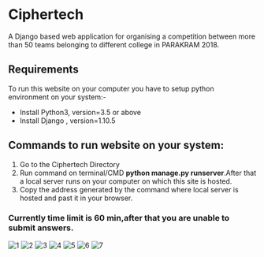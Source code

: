 # Ciphertech
A Django based web application for organising a competition between more than 50 teams belonging to different college in PARAKRAM 2018.


<h2>Requirements</h2>
  To run this website on your computer you have to setup python environment on your system:-
  <ul>
  <li> Install Python3, version=3.5 or above </li>
  <li>Install Django , version=1.10.5</li>
  </ul>
 <h2>Commands to run website on your system:</h2>
   <ol>
  <li> Go to the Ciphertech Directory </li>
  <li>Run command on terminal/CMD <strong><span>python manage.py runserver</span></strong>.After that a local server runs on your computer on which this site is hosted.</li>
  <li>Copy the address generated by the command where local server is hosted and past it in your browser.</li>
  </ol>
  <h3>Currently time limit is 60 min,after that you are unable to submit answers.</h3>
  
![1](https://user-images.githubusercontent.com/30490269/39091222-7e0de114-460d-11e8-8d79-fef5fd68e1c1.png)
![2](https://user-images.githubusercontent.com/30490269/39091223-7e870396-460d-11e8-9962-f8d1d9dcd49b.png)
![3](https://user-images.githubusercontent.com/30490269/39091224-7eb38bb4-460d-11e8-9c12-051e53536758.png)
![4](https://user-images.githubusercontent.com/30490269/39091225-7f0518d0-460d-11e8-98dd-752506351bd4.png)
![5](https://user-images.githubusercontent.com/30490269/39091227-7f490bf8-460d-11e8-8ad3-614697b0e7df.png)
![6](https://user-images.githubusercontent.com/30490269/39091228-7f8a21b0-460d-11e8-80f2-9b30915fa473.png)
![7](https://user-images.githubusercontent.com/30490269/39091229-7fb9000c-460d-11e8-888e-80d1988ba069.png)
